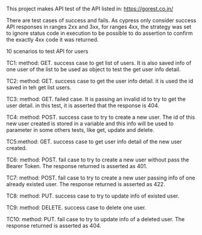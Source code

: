 This project makes API test of the API listed in: https://gorest.co.in/

There are test cases of success and fails. As cypress only consider success API responses in ranges 2xx and 3xx, for ranges 4xx, the strategy was set to ignore status code in execution to be possible to do assertion to confirm the exactly 4xx code it was returned. 

10 scenarios to test API for users

TC1: method: GET. success case to get list of users. It is also saved info of one user of the list to be used as object to test the get user info detail.

TC2: method: GET. success case to get the user info detail. it is used the id saved in teh get list users.

TC3: method: GET. failed case. It is passing an invalid id to try to get the user detail. in this test, it is asserted that the response is 404.

TC4: method: POST. success case to try to create a new user. The id of this new user created is stored in a variable and this info will be used to parameter in some others tests, like get, update and delete.

TC5:method: GET. success case to get user info detail of the new user created.

TC6: method: POST. fail case to try to create a new user without pass the Bearer Token. The response returned is asserted as 401.

TC7: method: POST. fail case to try to create a new user passing info of one already existed user. The response returned is asserted as 422.

TC8: method: PUT. success case to try to update info of existed user.

TC9: method: DELETE. success case to delete one user.

TC10: method: PUT. fail case to try to update info of a deleted user. The response returned is asserted as 404.
